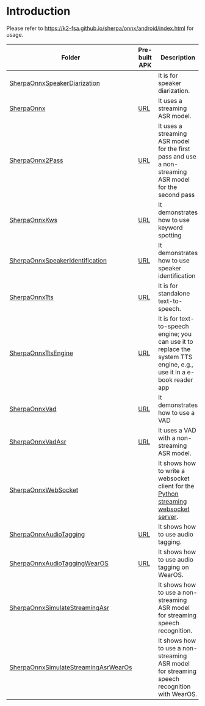 # Introduction

Please refer to
https://k2-fsa.github.io/sherpa/onnx/android/index.html
for usage.

|Folder| Pre-built APK | Description|
|------|---------------|-------------|
|[SherpaOnnxSpeakerDiarization](./SherpaOnnxSpeakerDiarization)| | It is for speaker diarization.|
|[SherpaOnnx](./SherpaOnnx)| [URL](https://k2-fsa.github.io/sherpa/onnx/android/apk.html)| It uses a streaming ASR model.|
|[SherpaOnnx2Pass](./SherpaOnnx2Pass)|[URL](https://k2-fsa.github.io/sherpa/onnx/android/apk-2pass.html)| It uses a streaming ASR model for the first pass and use a non-streaming ASR model for the second pass|
|[SherpaOnnxKws](./SherpaOnnxKws)|[URL](https://k2-fsa.github.io/sherpa/onnx/kws/apk.html)| It demonstrates how to use keyword spotting|
|[SherpaOnnxSpeakerIdentification](./SherpaOnnxSpeakerIdentification)|[URL](https://k2-fsa.github.io/sherpa/onnx/speaker-identification/apk.html)| It demonstrates how to use speaker identification|
|[SherpaOnnxTts](./SherpaOnnxTts)|[URL](https://k2-fsa.github.io/sherpa/onnx/tts/apk.html)| It is for standalone text-to-speech.|
|[SherpaOnnxTtsEngine](./SherpaOnnxTtsEngine)|[URL](https://k2-fsa.github.io/sherpa/onnx/tts/apk-engine.html)| It is for text-to-speech engine; you can use it to replace the system TTS engine, e.g., use it in a e-book reader app|
|[SherpaOnnxVad](./SherpaOnnxVad)|[URL](https://k2-fsa.github.io/sherpa/onnx/vad/apk.html)| It demonstrates how to use a VAD|
|[SherpaOnnxVadAsr](./SherpaOnnxVadAsr)|[URL](https://k2-fsa.github.io/sherpa/onnx/vad/apk-asr.html)| It uses a VAD with a non-streaming ASR model.|
|[SherpaOnnxWebSocket](./SherpaOnnxWebSocket)| |It shows how to write a websocket client for the [Python streaming websocket server](https://github.com/k2-fsa/sherpa-onnx/blob/master/python-api-examples/streaming_server.py).|
|[SherpaOnnxAudioTagging](./SherpaOnnxAudioTagging)|[URL](https://k2-fsa.github.io/sherpa/onnx/audio-tagging/apk.html)| It shows how to use audio tagging.|
|[SherpaOnnxAudioTaggingWearOS](./SherpaOnnxAudioTagging)|[URL](https://k2-fsa.github.io/sherpa/onnx/audio-tagging/apk-wearos.html)| It shows how to use audio tagging on WearOS.|
|[SherpaOnnxSimulateStreamingAsr](./SherpaOnnxSimulateStreamingAsr)|| It shows how to use a non-streaming ASR model for streaming speech recognition.|
|[SherpaOnnxSimulateStreamingAsrWearOs](./SherpaOnnxSimulateStreamingAsrWearOs)|| It shows how to use a non-streaming ASR model for streaming speech recognition with WearOS.|
